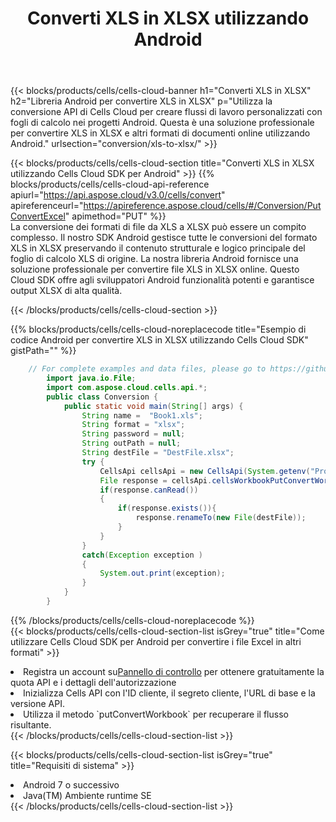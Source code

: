 ﻿---
title:  Converti XLS in XLSX utilizzando Android
description:  Utilizzando Aspose.Cells Cloud SDK per Android per convertire un file in formato XLS in un file in formato XLSX.
kwords: Excel, Convert XLS to XLSX, REST, Android
howto: How to convert XLS to XLSX using Aspose.Cells Cloud Android library.
---
{{< blocks/products/cells/cells-cloud-banner h1="Converti XLS in XLSX" h2="Libreria Android per convertire XLS in XLSX" p="Utilizza la conversione API di Cells Cloud per creare flussi di lavoro personalizzati con fogli di calcolo nei progetti Android. Questa è una soluzione professionale per convertire XLS in XLSX e altri formati di documenti online utilizzando Android." urlsection="conversion/xls-to-xlsx/" >}}

{{< blocks/products/cells/cells-cloud-section title="Converti XLS in XLSX utilizzando Cells Cloud SDK per Android" >}}
{{% blocks/products/cells/cells-cloud-api-reference apiurl="https://api.aspose.cloud/v3.0/cells/convert" apireferenceurl="https://apireference.aspose.cloud/cells/#/Conversion/PutConvertExcel" apimethod="PUT" %}}
<br/>
La conversione dei formati di file da XLS a XLSX può essere un compito complesso. Il nostro SDK Android gestisce tutte le conversioni del formato XLS in XLSX preservando il contenuto strutturale e logico principale del foglio di calcolo XLS di origine. La nostra libreria Android fornisce una soluzione professionale per convertire file XLS in XLSX online. Questo Cloud SDK offre agli sviluppatori Android funzionalità potenti e garantisce output XLSX di alta qualità.

{{< /blocks/products/cells/cells-cloud-section >}}

{{% blocks/products/cells/cells-cloud-noreplacecode title="Esempio di codice Android per convertire XLS in XLSX utilizzando Cells Cloud SDK" gistPath="" %}}
 
```java
    // For complete examples and data files, please go to https://github.com/aspose-cells-cloud/aspose-cells-cloud-android/
        import java.io.File;
        import com.aspose.cloud.cells.api.*;
        public class Conversion {
            public static void main(String[] args) {
                String name =  "Book1.xls";
                String format = "xlsx";
                String password = null;
                String outPath = null;
                String destFile = "DestFile.xlsx";
                try {
                    CellsApi cellsApi = new CellsApi(System.getenv("ProductClientId"), System.getenv("ProductClientSecret"));
                    File response = cellsApi.cellsWorkbookPutConvertWorkbook(new File(name), format, password, outPath, null,null);            
                    if(response.canRead())
                    {
                        if(response.exists()){
                            response.renameTo(new File(destFile));
                        }                
                    }
                }
                catch(Exception exception )
                {
                    System.out.print(exception);
                }
            }
        }
```
 
{{% /blocks/products/cells/cells-cloud-noreplacecode %}}
<br/>
{{< blocks/products/cells/cells-cloud-section-list isGrey="true" title="Come utilizzare Cells Cloud SDK per Android per convertire i file Excel in altri formati" >}}
<li> Registra un account su<a href="https://dashboard.aspose.cloud/">Pannello di controllo</a> per ottenere gratuitamente la quota API e i dettagli dell'autorizzazione</li>
<li>Inizializza Cells API con l'ID cliente, il segreto cliente, l'URL di base e la versione API.</li>
<li>Utilizza il metodo `putConvertWorkbook` per recuperare il flusso risultante.</li>
{{< /blocks/products/cells/cells-cloud-section-list >}}

{{< blocks/products/cells/cells-cloud-section-list isGrey="true" title="Requisiti di sistema" >}}
<li>Android 7 o successivo</li>
<li>Java(TM) Ambiente runtime SE</li>
{{< /blocks/products/cells/cells-cloud-section-list >}}
